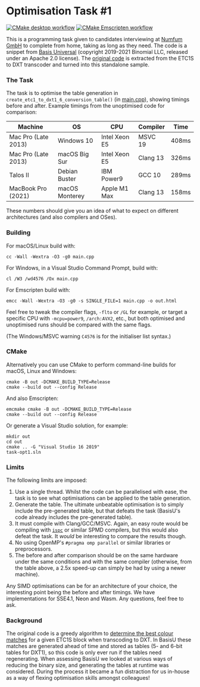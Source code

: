 # Optimisation Task #1

[![CMake desktop workflow](/../../actions/workflows/cmake-desktop.yml/badge.svg)](/../../actions/workflows/cmake-desktop.yml) [![CMake Emscripten workflow](/../../actions/workflows/cmake-emscripten.yml/badge.svg)](/../../actions/workflows/cmake-emscripten.yml)

This is a programming task given to candidates interviewing at [Numfum GmbH](//www.numfum.com/jobs_en/) to complete from home, taking as long as they need. The code is a snippet from [Basis Universal](//github.com/BinomialLLC/basis_universal) (copyright 2019-2021 Binomial LLC, released under an Apache 2.0 license). The [original code](//github.com/BinomialLLC/basis_universal/blob/77b7df8e5df3532a42ef3c76de0c14cc005d0f65/transcoder/basisu_transcoder.cpp#L1178-L1253) is extracted from the ETC1S to DXT transcoder and turned into this standalone sample.

### The Task

The task is to optimise the table generation in `create_etc1_to_dxt1_6_conversion_table()` (in [main.cpp](main.cpp)), showing timings before and after. Example timings from the unoptimised code for comparison:

| Machine             | OS             | CPU           | Compiler | Time  |
|---------------------|----------------|---------------|----------|-------|
| Mac Pro (Late 2013) | Windows 10     | Intel Xeon E5 | MSVC 19  | 408ms |
| Mac Pro (Late 2013) | macOS Big Sur  | Intel Xeon E5 | Clang 13 | 326ms |
| Talos II            | Debian Buster  | IBM Power9    | GCC 10   | 289ms |
| MacBook Pro (2021)  | macOS Monterey | Apple M1 Max  | Clang 13 | 158ms |

These numbers should give you an idea of what to expect on different architectures (and also compilers and OSes).

### Building

For macOS/Linux build with:
```
cc -Wall -Wextra -O3 -g0 main.cpp
```
For Windows, in a Visual Studio Command Prompt, build with:
```
cl /W3 /wd4576 /Ox main.cpp
```
For Emscripten build with:
```
emcc -Wall -Wextra -O3 -g0 -s SINGLE_FILE=1 main.cpp -o out.html
```
Feel free to tweak the compiler flags, `-flto` or `/GL` for example, or target a specific CPU with `-mcpu=power9`, `/arch:AVX2`, etc., but both optimised and unoptimised runs should be compared with the same flags.

(The Windows/MSVC warning `C4576` is for the initialiser list syntax.)

### CMake

Alternatively you can use CMake to perform command-line builds for macOS, Linux and Windows:
```
cmake -B out -DCMAKE_BUILD_TYPE=Release
cmake --build out --config Release
```
And also Emscripten:
```
emcmake cmake -B out -DCMAKE_BUILD_TYPE=Release
cmake --build out --config Release
```
Or generate a Visual Studio solution, for example:
```
mkdir out
cd out
cmake .. -G "Visual Studio 16 2019"
task-opt1.sln
```

### Limits

The following limits are imposed:
1. Use a single thread. Whilst the code can be parallelised with ease, the task is to see what optimisations can be applied to the table generation.
2. Generate the table. The ultimate unbeatable optimisation is to simply include the pre-generated table, but that defeats the task (BasisU's code already includes the pre-generated table).
3. It must compile with Clang/GCC/MSVC. Again, an easy route would be compiling with [`ispc`](//ispc.github.io) or similar SPMD compilers, but this would also defeat the task. It _would_ be interesting to compare the results though.
4. No using OpenMP's `#pragma omp parallel` or similar libraries or preprocessors.
5. The before and after comparison should be on the same hardware under the same conditions and with the same compiler (otherwise, from the table above, a 2.5x speed-up can simply be had by using a newer machine).

Any SIMD optimisations can be for an architecture of your choice, the interesting point being the before and after timings. We have implementations for SSE4.1, Neon and Wasm. Any questions, feel free to ask.

### Background

The original code is a greedy algorithm to [determine the best colour matches](//richg42.blogspot.com/2018/06/etc1s-texture-format-encoding.html) for a given ETC1S block when transcoding to DXT. In BasisU these matches are generated ahead of time and stored as tables (5- and 6-bit tables for DXT1), so this code is only ever run if the tables need regenerating. When assessing BasisU we looked at various ways of reducing the binary size, and generating the tables at runtime was considered. During the process it became a fun distraction for us in-house as a way of flexing optimisation skills amongst colleagues!
